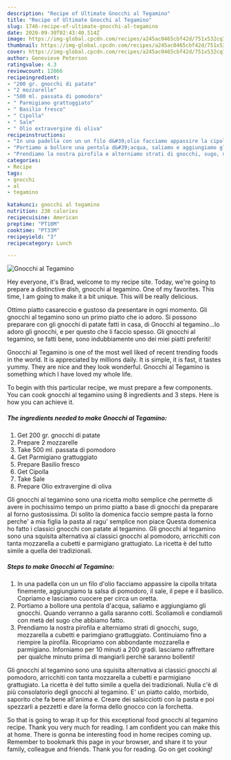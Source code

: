 ```yaml
---
description: "Recipe of Ultimate Gnocchi al Tegamino"
title: "Recipe of Ultimate Gnocchi al Tegamino"
slug: 1746-recipe-of-ultimate-gnocchi-al-tegamino
date: 2020-09-30T02:43:40.514Z
image: https://img-global.cpcdn.com/recipes/a245ac0465cbf42d/751x532cq70/gnocchi-al-tegamino-recipe-main-photo.jpg
thumbnail: https://img-global.cpcdn.com/recipes/a245ac0465cbf42d/751x532cq70/gnocchi-al-tegamino-recipe-main-photo.jpg
cover: https://img-global.cpcdn.com/recipes/a245ac0465cbf42d/751x532cq70/gnocchi-al-tegamino-recipe-main-photo.jpg
author: Genevieve Peterson
ratingvalue: 4.3
reviewcount: 12066
recipeingredient:
- "200 gr. gnocchi di patate"
- "2 mozzarelle"
- "500 ml. passata di pomodoro"
- " Parmigiano grattuggiato"
- " Basilio fresco"
- " Cipolla"
- " Sale"
- " Olio extravergine di oliva"
recipeinstructions:
- "In una padella con un un filo d&#39;olio facciamo appassire la cipolla tritata finemente, aggiungiamo la salsa di pomodoro, il sale, il pepe e il basilico. Copriamo e lasciamo cuocere per circa un oretta."
- "Portiamo a bollore una pentola d&#39;acqua, saliamo e aggiungiamo gli gnocchi. Quando verranno a galla saranno cotti. Scoliamoli e condiamoli con metà del sugo che abbiamo fatto."
- "Prendiamo la nostra pirofila e alterniamo strati di gnocchi, sugo, mozzarella a cubetti e parimgiano grattuggiato. Continuiamo fino a riempire la pirofila. Ricopriamo con abbondante mozzarella e parmigiano. Inforniamo per 10 minuti a 200 gradi. lasciamo raffrettare per qualche minuto prima di mangiarli perchè saranno bollenti!"
categories:
- Recipe
tags:
- gnocchi
- al
- tegamino

katakunci: gnocchi al tegamino 
nutrition: 238 calories
recipecuisine: American
preptime: "PT10M"
cooktime: "PT33M"
recipeyield: "3"
recipecategory: Lunch

---
```



![Gnocchi al Tegamino](https://img-global.cpcdn.com/recipes/a245ac0465cbf42d/751x532cq70/gnocchi-al-tegamino-recipe-main-photo.jpg)

Hey everyone, it's Brad, welcome to my recipe site. Today, we're going to prepare a distinctive dish, gnocchi al tegamino. One of my favorites. This time, I am going to make it a bit unique. This will be really delicious.

Ottimo piatto casareccio e gustoso da presentare in ogni momento. Gli gnocchi al tegamino sono un primo piatto che io adoro. Si possono preparare con gli gnocchi di patate fatti in casa, di Gnocchi al tegamino…Io adoro gli gnocchi, e per questo che li faccio spesso. Gli gnocchi al tegamino, se fatti bene, sono indubbiamente uno dei miei piatti preferiti!

Gnocchi al Tegamino is one of the most well liked of recent trending foods in the world. It is appreciated by millions daily. It is simple, it is fast, it tastes yummy. They are nice and they look wonderful. Gnocchi al Tegamino is something which I have loved my whole life.


To begin with this particular recipe, we must prepare a few components. You can cook gnocchi al tegamino using 8 ingredients and 3 steps. Here is how you can achieve it.

<!--inarticleads1-->

##### The ingredients needed to make Gnocchi al Tegamino:

1. Get 200 gr. gnocchi di patate
1. Prepare 2 mozzarelle
1. Take 500 ml. passata di pomodoro
1. Get  Parmigiano grattuggiato
1. Prepare  Basilio fresco
1. Get  Cipolla
1. Take  Sale
1. Prepare  Olio extravergine di oliva


Gli gnocchi al tegamino sono una ricetta molto semplice che permette di avere in pochissimo tempo un primo piatto a base di gnocchi da preparare al forno gustosissima. Di solito la domenica faccio sempre pasta la forno perche&#39; a mia figlia la pasta al ragu&#39; semplice non piace Questa domenica ho fatto i classici gnocchi con patate al tegamino. Gli gnocchi al tegamino sono una squisita alternativa ai classici gnocchi al pomodoro, arricchiti con tanta mozzarella a cubetti e parmigiano grattugiato. La ricetta è del tutto simile a quella dei tradizionali. 

<!--inarticleads2-->

##### Steps to make Gnocchi al Tegamino:

1. In una padella con un un filo d&#39;olio facciamo appassire la cipolla tritata finemente, aggiungiamo la salsa di pomodoro, il sale, il pepe e il basilico. Copriamo e lasciamo cuocere per circa un oretta.
1. Portiamo a bollore una pentola d&#39;acqua, saliamo e aggiungiamo gli gnocchi. Quando verranno a galla saranno cotti. Scoliamoli e condiamoli con metà del sugo che abbiamo fatto.
1. Prendiamo la nostra pirofila e alterniamo strati di gnocchi, sugo, mozzarella a cubetti e parimgiano grattuggiato. Continuiamo fino a riempire la pirofila. Ricopriamo con abbondante mozzarella e parmigiano. Inforniamo per 10 minuti a 200 gradi. lasciamo raffrettare per qualche minuto prima di mangiarli perchè saranno bollenti!


Gli gnocchi al tegamino sono una squisita alternativa ai classici gnocchi al pomodoro, arricchiti con tanta mozzarella a cubetti e parmigiano grattugiato. La ricetta è del tutto simile a quella dei tradizionali. Nulla c&#39;è di più consolatorio degli gnocchi al tegamino. E&#39; un piatto caldo, morbido, saporito che fa bene all&#39;anima e. Creare dei salsicciotti con la pasta e poi spezzarli a pezzetti e dare la forma dello gnocco con la forchetta. 

So that is going to wrap it up for this exceptional food gnocchi al tegamino recipe. Thank you very much for reading. I am confident you can make this at home. There is gonna be interesting food in home recipes coming up. Remember to bookmark this page in your browser, and share it to your family, colleague and friends. Thank you for reading. Go on get cooking!
